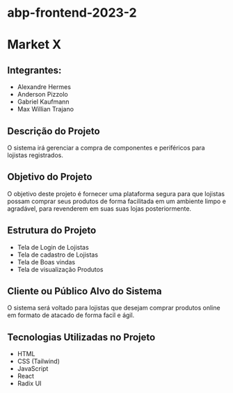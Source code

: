 # abp-frontend-2023-2

# Market X

## Integrantes:
- Alexandre Hermes
- Anderson Pizzolo
- Gabriel Kaufmann
- Max Willian Trajano

## Descrição do Projeto
O sistema irá gerenciar a compra de componentes e periféricos para lojistas registrados.


## Objetivo do Projeto
O objetivo deste projeto é fornecer uma plataforma segura para que lojistas possam comprar seus produtos de forma facilitada em um ambiente limpo e agradável, para revenderem em suas suas lojas posteriormente.

## Estrutura do Projeto
- Tela de Login de Lojistas
- Tela de cadastro de Lojistas
- Tela de Boas vindas
- Tela de visualização Produtos

## Cliente ou Público Alvo do Sistema
O sistema será voltado para lojistas que desejam comprar produtos online em formato de atacado de forma facil e ágil.

## Tecnologias Utilizadas no Projeto
- HTML
- CSS (Tailwind)
- JavaScript
- React
- Radix UI
